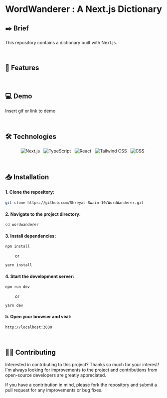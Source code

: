 # WordWanderer : A Next.js Dictionary


## ✒️ Brief
This repository contains a dictionary built with Next.js.

&nbsp;

## 📌 Features


&nbsp;

## 💻 Demo

Insert gif or link to demo

&nbsp;

## 🛠 Technologies

<div align="center">

![Next.js](https://img.shields.io/badge/Next.js-000000.svg?style=for-the-badge&logo=Next.js&logoColor=white) &nbsp;
![TypeScript](https://img.shields.io/badge/TypeScript-3178C6.svg?style=for-the-badge&logo=TypeScript&logoColor=white) &nbsp;
![React](https://img.shields.io/badge/React-61DAFB.svg?style=for-the-badge&logo=React&logoColor=black) &nbsp;
![Tailwind CSS](https://img.shields.io/badge/Tailwind_CSS-38B2AC.svg?style=for-the-badge&logo=Tailwind-CSS&logoColor=white) &nbsp;
![CSS](https://img.shields.io/badge/CSS3-1572B6.svg?style=for-the-badge&logo=CSS3&logoColor=white) &nbsp;

</div>

&nbsp;

## 📥 Installation

#### 1. Clone the repository:
```bash
git clone https://github.com/Shreyas-Swain-10/WordWanderer.git
```

#### 2. Navigate to the project directory:
```bash
cd wordwanderer
```

#### 3. Install dependencies:
```bash
npm install
```
&nbsp; &nbsp; &nbsp; &nbsp; or
```bash
yarn install
```

#### 4. Start the development server:
```bash
npm run dev
```
&nbsp; &nbsp; &nbsp; &nbsp; or
```bash
yarn dev
```

#### 5. Open your browser and visit:
```bash
http://localhost:3000
```

&nbsp;

## ✍🏼 Contributing

Interested in contributing to this project? Thanks so much for your interest! I'm always looking for improvements to the project and contributions from open-source developers are greatly appreciated.

If you have a contribution in mind, please fork the repository and submit a pull request for any improvements or bug fixes.

